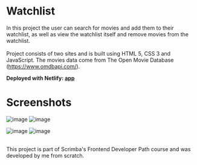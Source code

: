 # Watchlist

In this project the user can search for movies and add them to their watchlist, as well as view the watchlist itself and remove movies from the watchlist.<br><br>
Project consists of two sites and is built using HTML 5, CSS 3 and JavaScript. The movies data come from The Open Movie Database (https://www.omdbapi.com/).

**Deployed with Netlify: <a href="[http://...](https://marvelous-licorice-79bbac.netlify.app/watchlist)" target="_blank">app</a>**

# Screenshots

![image](https://github.com/mrsklg/Watchlist/assets/100710286/31098c05-2017-4cb7-8ba7-7e5ac4dbac9a)
![image](https://github.com/mrsklg/Watchlist/assets/100710286/d0848410-1fad-4156-871d-ba9150cfa259)

![image](https://github.com/mrsklg/Watchlist/assets/100710286/f28327b6-d169-4a6a-a126-7ea7abc3b79c)
![image](https://github.com/mrsklg/Watchlist/assets/100710286/0fd20637-6257-4c3c-a62e-d49da8a066c8)

<br>
This project is part of Scrimba's Frontend Developer Path course and was developed by me from scratch.
